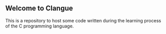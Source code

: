## Welcome to Clangue

This is a repository to host some code written during the learning process of the C programming language.

